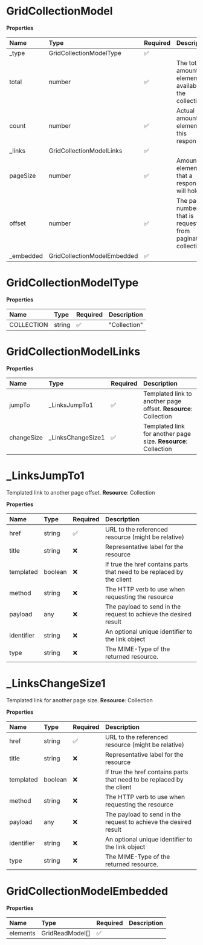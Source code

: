 # GridCollectionModel

**Properties**

| Name       | Type                        | Required | Description                                                  |
| :--------- | :-------------------------- | :------- | :----------------------------------------------------------- |
| \_type     | GridCollectionModelType     | ✅       |                                                              |
| total      | number                      | ✅       | The total amount of elements available in the collection.    |
| count      | number                      | ✅       | Actual amount of elements in this response.                  |
| \_links    | GridCollectionModelLinks    | ✅       |                                                              |
| pageSize   | number                      | ✅       | Amount of elements that a response will hold.                |
| offset     | number                      | ✅       | The page number that is requested from paginated collection. |
| \_embedded | GridCollectionModelEmbedded | ✅       |                                                              |

# GridCollectionModelType

**Properties**

| Name       | Type   | Required | Description  |
| :--------- | :----- | :------- | :----------- |
| COLLECTION | string | ✅       | "Collection" |

# GridCollectionModelLinks

**Properties**

| Name       | Type               | Required | Description                                                     |
| :--------- | :----------------- | :------- | :-------------------------------------------------------------- |
| jumpTo     | \_LinksJumpTo1     | ✅       | Templated link to another page offset. **Resource**: Collection |
| changeSize | \_LinksChangeSize1 | ✅       | Templated link for another page size. **Resource**: Collection  |

# \_LinksJumpTo1

Templated link to another page offset. **Resource**: Collection

**Properties**

| Name       | Type    | Required | Description                                                            |
| :--------- | :------ | :------- | :--------------------------------------------------------------------- |
| href       | string  | ✅       | URL to the referenced resource (might be relative)                     |
| title      | string  | ❌       | Representative label for the resource                                  |
| templated  | boolean | ❌       | If true the href contains parts that need to be replaced by the client |
| method     | string  | ❌       | The HTTP verb to use when requesting the resource                      |
| payload    | any     | ❌       | The payload to send in the request to achieve the desired result       |
| identifier | string  | ❌       | An optional unique identifier to the link object                       |
| type       | string  | ❌       | The MIME-Type of the returned resource.                                |

# \_LinksChangeSize1

Templated link for another page size. **Resource**: Collection

**Properties**

| Name       | Type    | Required | Description                                                            |
| :--------- | :------ | :------- | :--------------------------------------------------------------------- |
| href       | string  | ✅       | URL to the referenced resource (might be relative)                     |
| title      | string  | ❌       | Representative label for the resource                                  |
| templated  | boolean | ❌       | If true the href contains parts that need to be replaced by the client |
| method     | string  | ❌       | The HTTP verb to use when requesting the resource                      |
| payload    | any     | ❌       | The payload to send in the request to achieve the desired result       |
| identifier | string  | ❌       | An optional unique identifier to the link object                       |
| type       | string  | ❌       | The MIME-Type of the returned resource.                                |

# GridCollectionModelEmbedded

**Properties**

| Name     | Type            | Required | Description |
| :------- | :-------------- | :------- | :---------- |
| elements | GridReadModel[] | ✅       |             |

<!-- This file was generated by liblab | https://liblab.com/ -->
